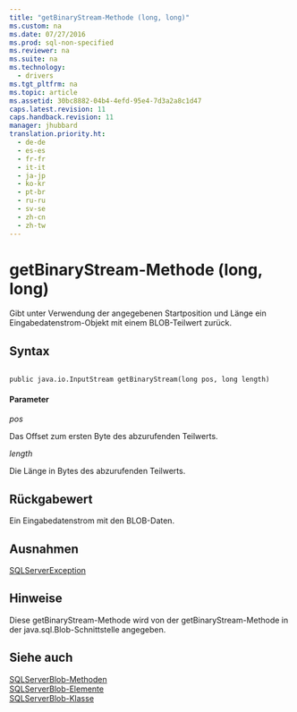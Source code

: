 ```yaml
---
title: "getBinaryStream-Methode (long, long)"
ms.custom: na
ms.date: 07/27/2016
ms.prod: sql-non-specified
ms.reviewer: na
ms.suite: na
ms.technology: 
  - drivers
ms.tgt_pltfrm: na
ms.topic: article
ms.assetid: 30bc8882-04b4-4efd-95e4-7d3a2a8c1d47
caps.latest.revision: 11
caps.handback.revision: 11
manager: jhubbard
translation.priority.ht: 
  - de-de
  - es-es
  - fr-fr
  - it-it
  - ja-jp
  - ko-kr
  - pt-br
  - ru-ru
  - sv-se
  - zh-cn
  - zh-tw
---
```

# getBinaryStream-Methode (long, long)
  Gibt unter Verwendung der angegebenen Startposition und Länge ein Eingabedatenstrom\-Objekt mit einem BLOB\-Teilwert zurück.  
  
## Syntax  
  
```  
  
public java.io.InputStream getBinaryStream(long pos, long length)  
```  
  
#### Parameter  
 *pos*  
  
 Das Offset zum ersten Byte des abzurufenden Teilwerts.  
  
 *length*  
  
 Die Länge in Bytes des abzurufenden Teilwerts.  
  
## Rückgabewert  
 Ein Eingabedatenstrom mit den BLOB\-Daten.  
  
## Ausnahmen  
 [SQLServerException](../content/SQLServerException-Class.md)  
  
## Hinweise  
 Diese getBinaryStream\-Methode wird von der getBinaryStream\-Methode in der java.sql.Blob\-Schnittstelle angegeben.  
  
## Siehe auch  
 [SQLServerBlob-Methoden](../content/SQLServerBlob-Methods.md)   
 [SQLServerBlob-Elemente](../content/SQLServerBlob-Members.md)   
 [SQLServerBlob-Klasse](../content/SQLServerBlob-Class.md)  
  
  